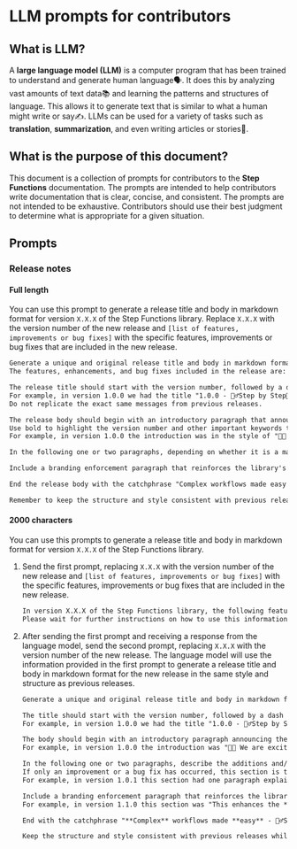 # LLM prompts for contributors
## What is LLM?
A **large language model (LLM)** is a computer program that has been trained to understand and generate human language🗣️.
It does this by analyzing vast amounts of text data📚 and learning the patterns and structures of language.
This allows it to generate text that is similar to what a human might write or say✍️.
LLMs can be used for a variety of tasks such as **translation**, **summarization**, and even writing articles or stories📝.

## What is the purpose of this document?
This document is a collection of prompts for contributors to the **Step Functions** documentation.
The prompts are intended to help contributors write documentation that is clear, concise, and consistent.
The prompts are not intended to be exhaustive.
Contributors should use their best judgment to determine what is appropriate for a given situation.

## Prompts
### Release notes
#### Full length
You can use this prompt to generate a release title and body in markdown format for version `X.X.X` of the Step Functions library.
Replace `X.X.X` with the version number of the new release and `[list of features, improvements or bug fixes]` with the specific features, improvements or bug fixes that are included in the new release.
```markdown
Generate a unique and original release title and body in markdown format for version `X.X.X` of the Step Functions library.
The features, enhancements, and bug fixes included in the release are: [list of features, improvements or bug fixes]

The release title should start with the version number, followed by a dash and a short description of the release using emojis and a catchy phrase.
For example, in version 1.0.0 we had the title "1.0.0 - 🚶‍♂️Step by Step🚶‍♀️", while in version 1.1.0 we had the title "1.1.0 - 🏗️ Building Better Workflows 🔄".
Do not replicate the exact same messages from previous releases.

The release body should begin with an introductory paragraph that announces the release and its version number, using emojis and phrases such as "We're excited to announce" or "Introducing version".
Use bold to highlight the version number and other important keywords throughout the release body.
For example, in version 1.0.0 the introduction was in the style of "🎉🚀 We are excited to announce the release of version **1.0.0** of our library for creating **multiple-step functions**! 🚀🎉", while in version 1.0.1 it was "🚀 Introducing version **1.0.1** of the **Step Functions** library! 🚀".

In the following one or two paragraphs, depending on whether it is a major, minor or patch release, describe the additions and/or improvements included in the release. Use emojis to highlight key features and enhancements and bold to emphasize important keywords. For example, in version 1.0.0 this section had two paragraphs explaining new features such as synchronous and asynchronous step functions and custom steps and transitions because it was a major version with new features, while in version 1.0.1 this section had one paragraph explaining a bug fix for the aggregation clear process in `AsyncStepFunctions` because it was a patch version with a fix.

Include a branding enforcement paragraph that reinforces the library's capabilities and value proposition, using phrases such as "powerful 💪 and flexible 🧘 tool" or "complex workflows made easy". For example, in version 1.1.0 this section was "This enhances the **robustness** 💪 and **resilience** 🧘 of our library for building **multiple-step functions** with ease."

End the release body with the catchphrase "Complex workflows made easy - 🚶‍♂️Step by Step🚶‍♀️ with Step Functions".

Remember to keep the structure and style consistent with previous releases while ensuring that all content is unique and original.
```

#### 2000 characters
You can use this prompts to generate a release title and body in markdown format for version `X.X.X` of the Step Functions library.  
1. Send the first prompt, replacing `X.X.X` with the version number of the new release and `[list of features, improvements or bug fixes]` with the specific features, improvements or bug fixes that are included in the new release.
    ```markdown
    In version X.X.X of the Step Functions library, the following features, improvements or bug fixes have been added: [list of features, improvements or bug fixes].
    Please wait for further instructions on how to use this information to generate a release title and body in markdown format for version X.X.X of the Step Functions library.
    ```
2. After sending the first prompt and receiving a response from the language model, send the second prompt, replacing `X.X.X` with the version number of the new release.
   The language model will use the information provided in the first prompt to generate a release title and body in markdown format for the new release in the same style and structure as previous releases.
    ```markdown
    Generate a unique and original release title and body in markdown format for version X.X.X of the Step Functions library.
    
    The title should start with the version number, followed by a dash and a short description using emojis and a catchy phrase.
    For example, in version 1.0.0 we had the title "1.0.0 - 🚶‍♂️Step by Step🚶‍♀️", while in version 1.1.0 we had the title "1.1.0 - 🏗️ Building Better Workflows 🔄".
    
    The body should begin with an introductory paragraph announcing the release and its version number, using emojis and bold for the version number.
    For example, in version 1.0.0 the introduction was "🎉🚀 We are excited to announce the release of version **1.0.0** of our library for creating **multiple-step functions**! 🚀🎉", while in version 1.0.1 it was "🚀 Introducing version **1.0.1** of the **Step Functions** library! 🚀". This illustrates how a major release may have a more elaborate introduction than a patch release.
    
    In the following one or two paragraphs, describe the additions and/or improvements included in the release using emojis and bold for important keywords.
    If only an improvement or a bug fix has occurred, this section is typically a single paragraph unless there are multiple improvements or bug fixes that require additional explanation.
    For example, in version 1.0.1 this section had one paragraph explaining a bug fix for the aggregation clear process in `AsyncStepFunctions`.
    
    Include a branding enforcement paragraph that reinforces the library's capabilities and value proposition.
    For example, in version 1.1.0 this section was "This enhances the **robustness** 💪 and **resilience** 🧘 of our library for building **multiple-step functions** with ease."
    
    End with the catchphrase "**Complex** workflows made **easy** - 🚶‍♂️Step by Step🚶‍♀️ with **Step Functions**".
    
    Keep the structure and style consistent with previous releases while ensuring all content is unique and original.
    ```
